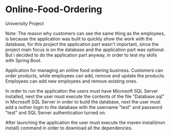 # Online-Food-Ordering
Univerisity Project

Note: The reason why customers can see the same thing as the employees, is because the application was built to quickly show the work with the database, for this project the application part wasn't important, 
since the project main focus is on the database and the application part was optional. But i decided to do the application part anyway, in order to test my skills with Spring Boot.

Application for managing an online food ordering business. Customers can order products, while employees can add, remove and update the products.
Employees can add new employees and remove existing ones.

In order to run the application the users must have Microsoft SQL Server installed, next the user must execute the contents of the file "Database.sql" in Microsoft SQL Server
in order to build the database, next the user must add a nother login to the database with the username "test" and password "test" and SQL Server authentication turned on.

After launching the application the user must execute the maven install(mvn install) command in order to download all the dependencies.
